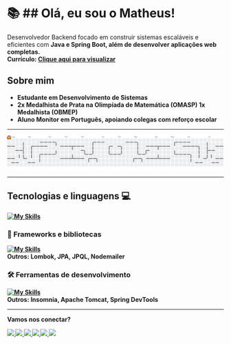 # 📚 ## Olá, eu sou o Matheus!

<p align="left">
 Desenvolvedor Backend focado em construir sistemas escaláveis e eficientes com <strong>Java<strong> e <strong>Spring Boot<strong>, além de desenvolver aplicações web completas.
  <br>
  <strong>Currículo:</strong> <a href="https://drive.google.com/file/d/1PUaRMP-870MPbz_A2Nucaf5hu0kHgcYC/view?usp=sharing" target="_blank" rel="noopener noreferrer">Clique aqui para visualizar</a>
</p>


## Sobre mim

- Estudante em Desenvolvimento de Sistemas
- 2x Medalhista de Prata na Olimpíada de Matemática (OMASP) 1x Medalhista (OBMEP)
- Aluno Monitor em Português, apoiando colegas com reforço escolar

---
<picture>
  <source media="(prefers-color-scheme: dark)" srcset="https://raw.githubusercontent.com/MartnsProjetos/MartnsProjetos/output/pacman-contribution-graph-dark.svg">
  <source media="(prefers-color-scheme: light)" srcset="https://raw.githubusercontent.com/MartnsProjetos/MartnsProjetos/output/pacman-contribution-graph.svg">
  <img alt="Pacman contribution graph" src="https://raw.githubusercontent.com/MartnsProjetos/MartnsProjetos/output/pacman-contribution-graph.svg">
</picture>

---

## Tecnologias e linguagens 💻
[![My Skills](https://skillicons.dev/icons?i=html,css,js,java,nodejs,mysql,postgresql)](https://skillicons.dev)

### 🚀 Frameworks e bibliotecas
[![My Skills](https://skillicons.dev/icons?i=spring,express,tailwind)](https://skillicons.dev)  
**Outros:** Lombok, JPA, JPQL, Nodemailer

### 🛠️ Ferramentas de desenvolvimento
[![My Skills](https://skillicons.dev/icons?i=git,github,vscode,postman)](https://skillicons.dev)  
**Outros:** Insomnia, Apache Tomcat, Spring DevTools






<!-- Container flexível para ajustar imagem e texto lado a lado no PC e empilhado no celular -->


  <!-- Imagem com tamanho responsivo e alinhada à esquerda no PC -->


  <!-- Texto com largura flexível, alinhado à esquerda -->


<hr>

<p align="left">
  Vamos nos conectar?
</p>

<p align="left">
  <a href="mailto:mtz.martinss03@gmail.com" title="Gmail">
    <img src="https://img.shields.io/badge/-Gmail-FF0000?style=flat-square&labelColor=FF0000&logo=gmail&logoColor=white"/>
  </a>
  <a href="https://www.linkedin.com/in/matheusmartnsdeveloper/" title="LinkedIn">
    <img src="https://img.shields.io/badge/-Linkedin-0e76a8?style=flat-square&logo=Linkedin&logoColor=white"/>
  </a>
  <a href="https://martins-dev.netlify.app" title="Portfólio">
    <img src="https://img.shields.io/badge/-Portfólio-008080?style=flat-square&logo=appveyor&logoColor=white"/>
  </a>
  <a href="https://www.tiktok.com/@martnsprojetos?lang=pt-BR" title="TikTok">
    <img src="https://img.shields.io/badge/-TikTok-000000?style=flat-square&logo=tiktok&logoColor=white"/>
  </a>
  <a href="https://www.instagram.com/martns_.dev" title="Instagram">
    <img src="https://img.shields.io/badge/-Instagram-E4405F?style=flat-square&logo=instagram&logoColor=white"/>
  </a>
  <a href="https://wa.me/5511963822159" title="WhatsApp">
    <img src="https://img.shields.io/badge/-WhatsApp-25D366?style=flat-square&labelColor=25D366&logo=whatsapp&logoColor=white"/>
  </a>
</p>




